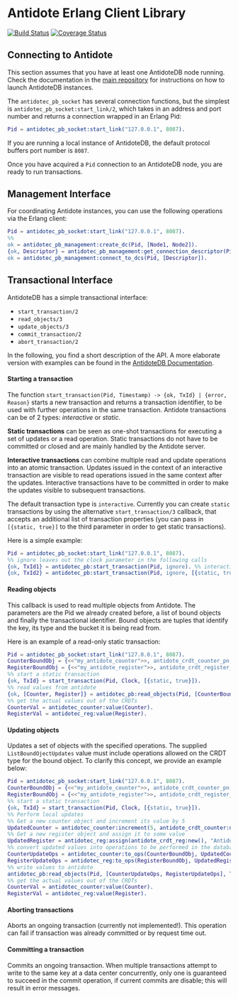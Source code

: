 # Antidote Erlang Client Library
[![Build Status](https://travis-ci.org/AntidoteDB/antidote-erlang-client.svg?branch=master)](https://travis-ci.org/AntidoteDB/antidote-erlang-client)
[![Coverage Status](https://coveralls.io/repos/github/AntidoteDB/antidote-erlang-client/badge.svg?branch=master)](https://coveralls.io/github/AntidoteDB/antidote-erlang-client?branch=master)

## Connecting to Antidote
This section assumes that you have at least one AntidoteDB node running. Check the documentation in the [main repository][antidote-repo] for instructions on how to launch AntidoteDB instances.

The `antidotec_pb_socket` has several connection functions, but the simplest is `antidotec_pb_socket:start_link/2`, which takes in an address and port number and returns a connection wrapped in an Erlang Pid:

```erl
Pid = antidotec_pb_socket:start_link("127.0.0.1", 8087).
```

If you are running a local instance of AntidoteDB, the default protocol buffers port number is `8087`.

Once you have acquired a `Pid` connection to an AntidoteDB node, you are ready to run transactions.

## Management Interface

For coordinating Antidote instances, you can use the following operations via the Erlang client:

```erl
Pid = antidotec_pb_socket:start_link("127.0.0.1", 8087).
%%
ok = antidotec_pb_management:create_dc(Pid, [Node1, Node2]).
{ok, Descriptor} = antidotec_pb_management:get_connection_descriptor(Pid).
ok = antidotec_pb_management:connect_to_dcs(Pid, [Descriptor]).
```

## Transactional Interface

AntidoteDB has a simple transactional interface:

- `start_transaction/2`
- `read_objects/3`
- `update_objects/3`
- `commit_transaction/2`
- `abort_transaction/2`

In the following, you find a short description of the API.
A more elaborate version with examples can be found in the [AntidoteDB Documentation](https://antidotedb.gitbook.io/documentation/api/protocol-buffer-api).

#### Starting a transaction

The function `start_transaction(Pid, Timestamp) -> {ok, TxId} | {error, Reason}` starts a new transaction and returns a transaction identifier, to be used with further operations in the same transaction. Antidote transactions can be of 2 types: _interactive_ or _static_.

**Static transactions** can be seen as one-shot transactions for executing a set of updates or a read operation. Static transactions do not have to be committed or closed and are mainly handled by the Antidote server.

**Interactive transactions** can combine multiple read and update operations into an atomic transaction. Updates issued in the context of an interactive transaction are visible to read operations issued in the same context after the updates. Interactive transactions have to be committed in order to make the updates visible to subsequent transactions.

The default transaction type is `interactive`. Currently you can create `static` transactions by using the alternative `start_transaction/3` callback, that accepts an additional list of transaction properties (you can pass in `[{static, true}]` to the third parameter in order to get static transactions).

Here is a simple example:

```erl
Pid = antidotec_pb_socket:start_link("127.0.0.1", 8087).
%% ignore leaves out the clock parameter in the following calls
{ok, TxId1} = antidotec_pb:start_transaction(Pid, ignore). %% interactive transaction
{ok, TxId2} = antidotec_pb:start_transaction(Pid, ignore, [{static, true}]). %% static transaction
```

#### Reading objects

This callback is used to read multiple objects from Antidote. The parameters are the Pid we already created before, a list of bound objects and finally the transactional identifier. Bound objects are
tuples that identify the key, its type and the bucket it is being read from.

Here is an example of a read-only static transaction:

```erl
Pid = antidotec_pb_socket:start_link("127.0.0.1", 8087).
CounterBoundObj = {<<"my_antidote_counter">>, antidote_crdt_counter_pn, <<"my_bucket">>}.
RegisterBoundObj = {<<"my_antidote_register">>, antidote_crdt_register_mv, <<"my_bucket">>}.
%% start a static transaction
{ok, TxId} = start_transaction(Pid, Clock, [{static, true}]).
%% read values from antidote
{ok, [Counter, Register]} = antidotec_pb:read_objects(Pid, [CounterBoundObj, RegisterBoundObj], TxId).
%% get the actual values out of the CRDTs
CounterVal = antidotec_counter:value(Counter).
RegisterVal = antidotec_reg:value(Register).
```

#### Updating objects

Updates a set of objects with the specified operations. The supplied `ListBoundOjectUpdates` value must
include operations allowed on the CRDT type for the bound object. To clarify this concept, we provide an
example below:

```erl
Pid = antidotec_pb_socket:start_link("127.0.0.1", 8087).
CounterBoundObj = {<<"my_antidote_counter">>, antidote_crdt_counter_pn, <<"my_bucket">>}.
RegisterBoundObj = {<<"my_antidote_register">>, antidote_crdt_register_mv, <<"my_bucket">>}.
%% start a static transaction
{ok, TxId} = start_transaction(Pid, Clock, [{static, true}]).
%% Perform local updates
%% Get a new counter object and increment its value by 5
UpdatedCounter = antidotec_counter:increment(5, antidote_crdt_counter:new())
%% Get a new register object and assign it to some value
UpdatedRegister = antidotec_reg:assign(antidote_crdt_reg:new(), "Antidote rules!")
%% convert updated values into operations to be performed in the database
CounterUpdateOps = antidotec_counter:to_ops(CounterBoundObj, UpdatedCounter),
RegisterUpdateOps = antidotec_reg:to_ops(RegisterBoundObj, UpdatedRegister),
%% write values to antidote
antidotec_pb:read_objects(Pid, [CounterUpdateOps, RegisterUpdateOps], TxId).
%% get the actual values out of the CRDTs
CounterVal = antidotec_counter:value(Counter).
RegisterVal = antidotec_reg:value(Register).
```

#### Aborting transactions

Aborts an ongoing transaction (currently not implemented!).
This operation can fail if transaction was already committed or by request time out.

#### Committing a transaction

Commits an ongoing transaction. When multiple transactions attempt to write to the same key at a data center concurrently, only one is guaranteed to succeed in the commit operation, if current commits are disable; this will result in error messages.

[antidote-repo]: https://github.com/AntidoteDB/antidote
